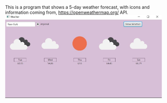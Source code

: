 This is a program that shows a 5-day weather forecast, with icons and information coming from, https://openweathermap.org/ API.
![OpenWeatherMap](screenshots/WeatherApplication.png)